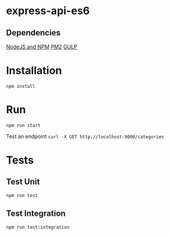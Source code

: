 express-api-es6
===============

Dependencies
------------

[NodeJS and NPM](https://nodejs.org/en/download/)
[PM2](http://pm2.keymetrics.io/)
[GULP](http://gulpjs.com/)

# Installation

`npm install`

# Run

`npm run start`

Test an endpoint
`curl -X GET http://localhost:9000/categories`

# Tests

## Test Unit

`npm run test`

## Test Integration

`npm run test:integration`
